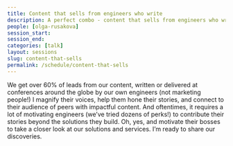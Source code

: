 ```yaml
---
title: Content that sells from engineers who write
description: A perfect combo - content that sells from engineers who write
people: [olga-rusakova]
session_start:
session_end:
categories: [talk]
layout: sessions
slug: content-that-sells
permalink: /schedule/content-that-sells
---
```


We get over 60% of leads from our content, written or delivered at conferences around the globe by our own 
engineers (not marketing people!) I magnify their voices, help them hone their stories, and connect to their 
audience of peers with impactful content. And oftentimes, it requires a lot of motivating engineers (we’ve 
tried dozens of perks!) to contribute their stories beyond the solutions they build. Oh, yes, and motivate 
their bosses to take a closer look at our solutions and services. I’m ready to share our discoveries.